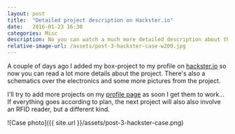 ```yaml
---
layout: post
title:  "Detailed project description on Hackster.io"
date:   2016-01-23 16:30
categories: Misc
description: No you can watch a much more detailed description about the box project on Hackster.io
relative-image-url: /assets/post-3-hackster-case-w200.jpg
---
```


A couple of days ago I added my box-project to my profile on [hackster.io] so now you can read a lot more details about the project. There's also a schematics over the electronics and some more pictures from the project.

I'll try to add more projects on my [profile page] as soon I get them to work... If everything goes according to plan, the next project will also also involve an RFID reader, but a different kind.  

![Case photo]({{ site.url }}/assets/post-3-hackster-case.png)

[hackster.io]:			http://hackster.io/
[profile page]:			https://www.hackster.io/pstigenberg



